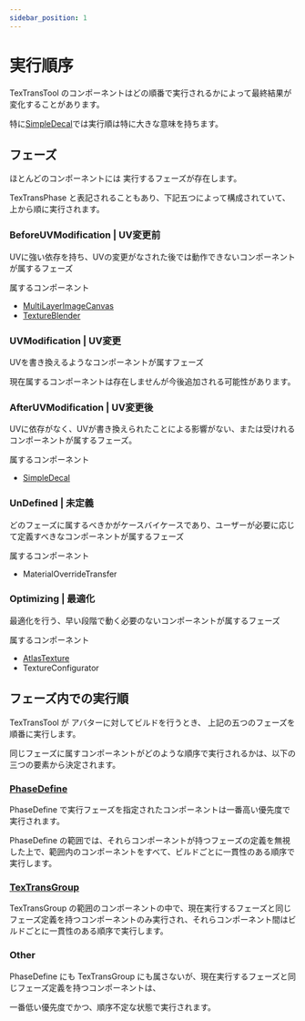 ```yaml
---
sidebar_position: 1
---
```


# 実行順序

TexTransTool のコンポーネントはどの順番で実行されるかによって最終結果が変化することがあります。

特に[SimpleDecal](/docs/Reference/SimpleDecal)では実行順は特に大きな意味を持ちます。

## フェーズ

ほとんどのコンポーネントには 実行するフェーズが存在します。

TexTransPhase と表記されることもあり、下記五つによって構成されていて、上から順に実行されます。

### BeforeUVModification | UV変更前

UVに強い依存を持ち、UVの変更がなされた後では動作できないコンポーネントが属するフェーズ

属するコンポーネント

- [MultiLayerImageCanvas](/docs/Reference/MultiLayerImageCanvas)
- [TextureBlender](/docs/Reference/TextureBlender)

### UVModification | UV変更

UVを書き換えるようなコンポーネントが属すフェーズ

現在属するコンポーネントは存在しませんが今後追加される可能性があります。

### AfterUVModification | UV変更後

UVに依存がなく、UVが書き換えられたことによる影響がない、または受けれるコンポーネントが属するフェーズ。

属するコンポーネント

- [SimpleDecal](/docs/Reference/SimpleDecal)

### UnDefined | 未定義

どのフェーズに属するべきかがケースバイケースであり、ユーザーが必要に応じて定義すべきなコンポーネントが属するフェーズ

属するコンポーネント

- MaterialOverrideTransfer

### Optimizing | 最適化

最適化を行う、早い段階で動く必要のないコンポーネントが属するフェーズ

属するコンポーネント

- [AtlasTexture](/docs/Reference/AtlasTexture)
- TextureConfigurator

## フェーズ内での実行順

TexTransTool が アバターに対してビルドを行うとき、 上記の五つのフェーズを順番に実行します。

同じフェーズに属すコンポーネントがどのような順序で実行されるかは、以下の三つの要素から決定されます。

### [PhaseDefine](/docs/Reference/GroupComponent/PhaseDefine)

PhaseDefine で実行フェーズを指定されたコンポーネントは一番高い優先度で実行されます。

PhaseDefine の範囲では、それらコンポーネントが持つフェーズの定義を無視した上で、範囲内のコンポーネントをすべて、ビルドごとに一貫性のある順序で実行します。

### [TexTransGroup](/docs/Reference/GroupComponent/TexTransGroup)

TexTransGroup の範囲のコンポーネントの中で、現在実行するフェーズと同じフェーズ定義を持つコンポーネントのみ実行され、それらコンポーネント間はビルドごとに一貫性のある順序で実行します。

### Other

PhaseDefine にも TexTransGroup にも属さないが、現在実行するフェーズと同じフェーズ定義を持つコンポーネントは、

一番低い優先度でかつ、順序不定な状態で実行されます。

